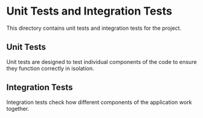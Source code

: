 # Unit Tests and Integration Tests

This directory contains unit tests and integration tests for the project. 

## Unit Tests
Unit tests are designed to test individual components of the code to ensure they function correctly in isolation. 

## Integration Tests
Integration tests check how different components of the application work together. 

